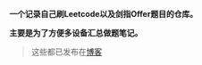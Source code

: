 **一个记录自己刷Leetcode以及剑指Offer题目的仓库。**

**主要是为了方便多设备汇总做题笔记。**

> 这些都已发布在[博客](https://www.cnblogs.com/toulanboy/)

